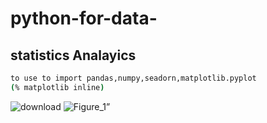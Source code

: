 # python-for-data-
## statistics Analayics

```sh
to use to import pandas,numpy,seadorn,matplotlib.pyplot
(% matplotlib inline)

```

 ![download](https://user-images.githubusercontent.com/76168112/123503001-ff843600-d604-11eb-88d8-86b539553893.png)
![Figure_1](https://user-images.githubusercontent.com/76168112/123502928-9f8d8f80-d604-11eb-8d47-ee9d3564afb2.jpeg)”
     

